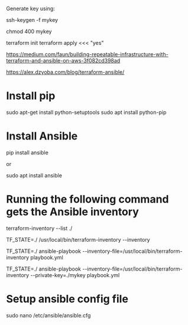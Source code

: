 Generate key using:

ssh-keygen -f mykey

chmod 400 mykey

terraform init
terraform apply <<< "yes"

https://medium.com/faun/building-repeatable-infrastructure-with-terraform-and-ansible-on-aws-3f082cd398ad

https://alex.dzyoba.com/blog/terraform-ansible/

# Install pip
sudo apt-get install python-setuptools
sudo apt install python-pip
# Install Ansible

pip install ansible

or

sudo apt install ansible


# Running the following command gets the Ansible inventory

terraform-inventory --list ./

TF_STATE=./ /usr/local/bin/terraform-inventory --inventory

TF_STATE=./ ansible-playbook --inventory-file=/usr/local/bin/terraform-inventory playbook.yml

TF_STATE=./ ansible-playbook --inventory-file=/usr/local/bin/terraform-inventory --private-key=./mykey playbook.yml

# Setup ansible config file

sudo nano /etc/ansible/ansible.cfg
